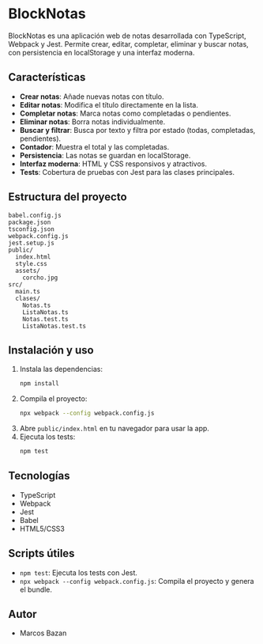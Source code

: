 # BlockNotas

BlockNotas es una aplicación web de notas desarrollada con TypeScript, Webpack y Jest. Permite crear, editar, completar, eliminar y buscar notas, con persistencia en localStorage y una interfaz moderna.

## Características

- **Crear notas**: Añade nuevas notas con título.
- **Editar notas**: Modifica el título directamente en la lista.
- **Completar notas**: Marca notas como completadas o pendientes.
- **Eliminar notas**: Borra notas individualmente.
- **Buscar y filtrar**: Busca por texto y filtra por estado (todas, completadas, pendientes).
- **Contador**: Muestra el total y las completadas.
- **Persistencia**: Las notas se guardan en localStorage.
- **Interfaz moderna**: HTML y CSS responsivos y atractivos.
- **Tests**: Cobertura de pruebas con Jest para las clases principales.

## Estructura del proyecto

```
babel.config.js
package.json
tsconfig.json
webpack.config.js
jest.setup.js
public/
  index.html
  style.css
  assets/
    corcho.jpg
src/
  main.ts
  clases/
    Notas.ts
    ListaNotas.ts
    Notas.test.ts
    ListaNotas.test.ts
```

## Instalación y uso

1. Instala las dependencias:
   ```sh
   npm install
   ```
2. Compila el proyecto:
   ```sh
   npx webpack --config webpack.config.js
   ```
3. Abre `public/index.html` en tu navegador para usar la app.
4. Ejecuta los tests:
   ```sh
   npm test
   ```

## Tecnologías
- TypeScript
- Webpack
- Jest
- Babel
- HTML5/CSS3

## Scripts útiles
- `npm test`: Ejecuta los tests con Jest.
- `npx webpack --config webpack.config.js`: Compila el proyecto y genera el bundle.

## Autor
- Marcos Bazan


